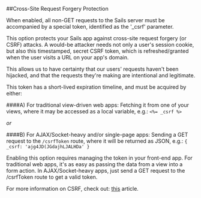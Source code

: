 ##Cross-Site Request Forgery Protection

 When enabled, all non-GET requests to the Sails server must be accompanied by a special token, identified as the '_csrf' parameter.

This option protects your Sails app against cross-site request forgery (or CSRF) attacks. A would-be attacker needs not only a user's session cookie, but also this timestamped, secret CSRF token, which is refreshed/granted when the user visits a URL on your app's domain.

This allows us to have certainty that our users' requests haven't been hijacked, and that the requests they're making are intentional and legitimate.
  
This token has a short-lived expiration timeline, and must be acquired by either:

####A)   For traditional view-driven web apps:
Fetching it from one of your views, where it may be accessed as a local variable, e.g.: `<%= _csrf %>`

*or*

####B) For AJAX/Socket-heavy and/or single-page apps: 
Sending a GET request to the `/csrfToken` route, where it will be returned as JSON, e.g.: `{ _csrf: 'ajg4JD(JGdajhLJALHDa' }`


Enabling this option requires managing the token in your front-end app. For traditional web apps, it's as easy as passing the data from a view into a form action. In AJAX/Socket-heavy apps, just send a GET request to the /csrfToken route to get a valid token.

For more information on CSRF, check out: [this](http://en.wikipedia.org/wiki/Cross-site_request_forgery) article.
